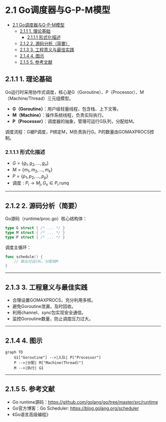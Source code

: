 # 2.1 Go调度器与G-P-M模型

<!-- TOC START -->
- [2.1 Go调度器与G-P-M模型](#21-go调度器与g-p-m模型)
  - [2.1.1 1. 理论基础](#211-1-理论基础)
    - [2.1.1.1 形式化描述](#2111-形式化描述)
  - [2.1.2 2. 源码分析（简要）](#212-2-源码分析简要)
  - [2.1.3 3. 工程意义与最佳实践](#213-3-工程意义与最佳实践)
  - [2.1.4 4. 图示](#214-4-图示)
  - [2.1.5 5. 参考文献](#215-5-参考文献)
<!-- TOC END -->

## 2.1.1 1. 理论基础

Go运行时采用协作式调度，核心是G（Goroutine）、P（Processor）、M（Machine/Thread）三元组模型。

- **G（Goroutine）**：用户级轻量线程，包含栈、上下文等。
- **M（Machine）**：操作系统线程，负责实际执行。
- **P（Processor）**：调度器的抽象，管理可运行G队列，分配给M。

调度流程：G被P调度，P绑定M，M负责执行G。P的数量由GOMAXPROCS控制。

### 2.1.1.1 形式化描述

- $G = \{g_1, g_2, \ldots, g_n\}$
- $M = \{m_1, m_2, \ldots, m_k\}$
- $P = \{p_1, p_2, \ldots, p_p\}$
- $\text{调度}: P_i \to M_j, G_x \in P_i.\text{runq}$

---

## 2.1.2 2. 源码分析（简要）

Go源码（runtime/proc.go）核心结构体：

```go
type G struct { /* ... */ }
type M struct { /* ... */ }
type P struct { /* ... */ }

```

调度主循环：

```go
func schedule() {
    // 取出可运行G，分配给M
}

```

---

## 2.1.3 3. 工程意义与最佳实践

- 合理设置GOMAXPROCS，充分利用多核。
- 避免Goroutine泄漏，及时回收。
- 利用channel、sync包实现安全通信。
- 监控Goroutine数量，防止调度压力过大。

---

## 2.1.4 4. 图示

```mermaid
graph TD
    G1["Goroutine"] -->|入队| P["Processor"]
    P -->|分配| M["Machine(Thread)"]
    M -->|执行| G1

```

---

## 2.1.5 5. 参考文献

- Go runtime源码：<https://github.com/golang/go/tree/master/src/runtime>
- Go官方博客：Go Scheduler: <https://blog.golang.org/scheduler>
- 《Go语言高级编程》
